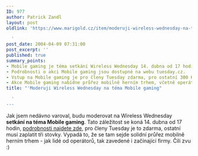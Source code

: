 ```yaml
---
ID: 977
author: Patrick Zandl
layout: post
oldlink: 'https://www.marigold.cz/item/moderuji-wireless-wednesday-na-tema-mobile-gaming

  '
post_date: 2004-04-09 07:31:00
post_excerpt: ''
published: true
summary_points:
- Mobile gaming je téma setkání Wireless Wednesday 14. dubna od 17 hodin.
- Podrobnosti o akci Mobile gaming jsou dostupné na webu tuesday.cz.
- Vstup na Mobile gaming je pro členy Tuesday zdarma, pro ostatní 300 Kč.
- Akce Mobile gaming nabídne průřez mobilně herním trhem, včetně operátorů a firem.
title: "'Moderuji Wireless Wednesday na téma Mobile gaming"

  '
---
```


Jak jsem nedávno varoval, budu moderovat na Wireless Wednesday <STRONG>setkání na téma Mobile gaming</STRONG>. Tato záležitost se koná 14. dubna od 17 hodin, <A href="http://www.tuesday.cz/detailAkce.aspx?id=187" target=_blank>podrobnosti najdete zde</A>, pro členy Tuesday je to zdarma, ostatní musí zaplatit tři stovky. Vypadá to, že se tam sejde solidní průřez mobilně herním trhem - jak lidé od operátorů, tak zavedené i začínající firmy. Čili zvu :)